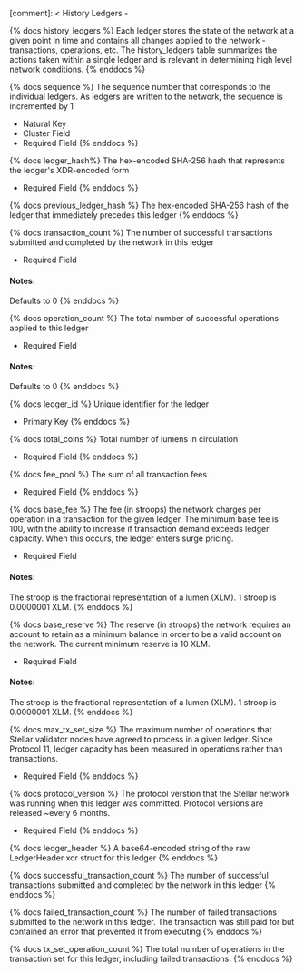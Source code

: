 [comment]: < History Ledgers -

{% docs history_ledgers %}
Each ledger stores the state of the network at a given point in time and contains all changes applied to the network - transactions, operations, etc.
The history_ledgers table summarizes the actions taken within a single ledger and is relevant in determining high level network conditions.
{% enddocs %}

{% docs sequence %}
The sequence number that corresponds to the individual ledgers. As ledgers are written to the network, the sequence is incremented by 1

- Natural Key
- Cluster Field
- Required Field
  {% enddocs %}

{% docs ledger_hash%}
The hex-encoded SHA-256 hash that represents the ledger's XDR-encoded form

- Required Field
  {% enddocs %}

{% docs previous_ledger_hash %}
The hex-encoded SHA-256 hash of the ledger that immediately precedes this ledger
{% enddocs %}

{% docs transaction_count %}
The number of successful transactions submitted and completed by the network in this ledger

- Required Field

#### Notes:

Defaults to 0
{% enddocs %}

{% docs operation_count %}
The total number of successful operations applied to this ledger

- Required Field

#### Notes:

Defaults to 0
{% enddocs %}

{% docs ledger_id %}
Unique identifier for the ledger

- Primary Key
  {% enddocs %}

{% docs total_coins %}
Total number of lumens in circulation

- Required Field
  {% enddocs %}

{% docs fee_pool %}
The sum of all transaction fees

- Required Field
  {% enddocs %}

{% docs base_fee %}
The fee (in stroops) the network charges per operation in a transaction for the given ledger. The minimum base fee is 100, with the ability to increase if transaction demand exceeds ledger capacity. When this occurs, the ledger enters surge pricing.

- Required Field

#### Notes:

The stroop is the fractional representation of a lumen (XLM). 1 stroop is 0.0000001 XLM.
{% enddocs %}

{% docs base_reserve %}
The reserve (in stroops) the network requires an account to retain as a minimum balance in order to be a valid account on the network. The current minimum reserve is 10 XLM.

- Required Field

#### Notes:

The stroop is the fractional representation of a lumen (XLM). 1 stroop is 0.0000001 XLM.
{% enddocs %}

{% docs max_tx_set_size %}
The maximum number of operations that Stellar validator nodes have agreed to process in a given ledger. Since Protocol 11, ledger capacity has been measured in operations rather than transactions.

- Required Field
  {% enddocs %}

{% docs protocol_version %}
The protocol verstion that the Stellar network was running when this ledger was committed. Protocol versions are released ~every 6 months.

- Required Field
  {% enddocs %}

{% docs ledger_header %}
A base64-encoded string of the raw LedgerHeader xdr struct for this ledger
{% enddocs %}

{% docs successful_transaction_count %}
The number of successful transactions submitted and completed by the network in this ledger
{% enddocs %}

{% docs failed_transaction_count %}
The number of failed transactions submitted to the network in this ledger. The transaction was still paid for but contained an error that prevented it from executing
{% enddocs %}

{% docs tx_set_operation_count %}
The total number of operations in the transaction set for this ledger, including failed transactions.
{% enddocs %}
